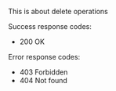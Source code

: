 This is about delete operations

Success response codes:
* 200 OK

Error response codes:
* 403 Forbidden
* 404 Not found
